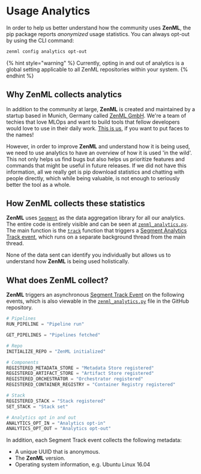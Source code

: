 # Usage Analytics

In order to help us better understand how the community uses **ZenML**, the pip package reports _anonymized_ usage statistics. You can always opt-out by using the CLI command:

```bash
zenml config analytics opt-out
```

{% hint style="warning" %}
Currently, opting in and out of analytics is a global setting applicable to all ZenML repositories within your system.
{% endhint %}

## Why ZenML collects analytics <a href="#motivation" id="motivation"></a>

In addition to the community at large, **ZenML** is created and maintained by a startup based in Munich, Germany called [ZenML GmbH](https://zenml.io). We're a team of techies that love MLOps and want to build tools that fellow developers would love to use in their daily work. [This is us](https://zenml.io/team/), if you want to put faces to the names!

However, in order to improve **ZenML** and understand how it is being used, we need to use analytics to have an overview of how it is used 'in the wild'. This not only helps us find bugs but also helps us prioritize features and commands that might be useful in future releases. If we did not have this information, all we really get is pip download statistics and chatting with people directly, which while being valuable, is not enough to seriously better the tool as a whole.

## How ZenML collects these statistics <a href="#implementation" id="implementation"></a>

**ZenML** uses [`Segment`](https://segment.com) as the data aggregation library for all our analytics. The entire code is entirely visible and can be seen at [`zenml_analytics.py`](https://github.com/zenml-io/zenml/blob/main/zenml/utils/zenml\_analytics.py). The main function is the [`track`](https://github.com/zenml-io/zenml/blob/main/zenml/utils/zenml\_analytics.py#L167) function that triggers a [Segment Analytics Track event](https://segment.com/docs/connections/spec/track/), which runs on a separate background thread from the main thread.

None of the data sent can identify you individually but allows us to understand how **ZenML** is being used holistically.

## What does ZenML collect? <a href="#what" id="what"></a>

**ZenML** triggers an asynchronous [Segment Track Event](https://segment.com/docs/connections/spec/track/) on the following events, which is also viewable in the [`zenml_analytics.py`](https://github.com/zenml-io/zenml/blob/main/src/zenml/utils/analytics\_utils.py) file in the GitHub repository.

```python
# Pipelines
RUN_PIPELINE = "Pipeline run"

GET_PIPELINES = "Pipelines fetched"

# Repo
INITIALIZE_REPO = "ZenML initialized"

# Components
REGISTERED_METADATA_STORE = "Metadata Store registered"
REGISTERED_ARTIFACT_STORE = "Artifact Store registered"
REGISTERED_ORCHESTRATOR = "Orchestrator registered"
REGISTERED_CONTAINER_REGISTRY = "Container Registry registered"

# Stack
REGISTERED_STACK = "Stack registered"
SET_STACK = "Stack set"

# Analytics opt in and out
ANALYTICS_OPT_IN = "Analytics opt-in"
ANALYTICS_OPT_OUT = "Analytics opt-out"
```

In addition, each Segment Track event collects the following metadata:

* A unique UUID that is anonymous.
* The **ZenML** version.
* Operating system information, e.g. Ubuntu Linux 16.04
